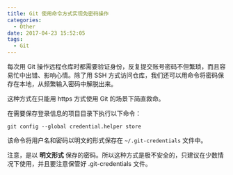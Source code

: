 ```yaml
---
title: Git 使用命令方式实现免密码操作
categories:
  - Other
date: 2017-04-23 15:52:05
tags:
  - Git
---
```


每次用 Git 操作远程仓库时都需要验证身份，反复提交账号密码不但繁琐，而且容易忙中出错、影响心情。除了用 SSH 方式访问仓库，我们还可以用命令将密码保存在本地，从频繁输入密码中解脱出来。

<!-- more -->

这种方式在只能用 https 方式使用 Git 的场景下简直救命。

在需要保存登录信息的项目目录下执行以下命令：

```
git config --global credential.helper store
```

该命令将用户名和密码以明文的形式保存在 `~/.git-credentials` 文件中。

注意，是以 **明文形式** 保存的密码。所以这种方式是极不安全的，只建议在少数情况下使用，并且要注意保管好 .git-credentials 文件。